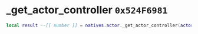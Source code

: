 # _get_actor_controller `0x524F6981`

```lua
local result --[[ number ]] = natives.actor._get_actor_controller(actorid --[[ number ]])
```